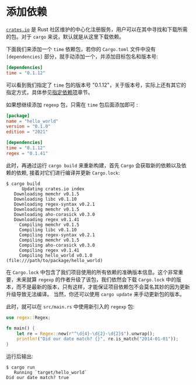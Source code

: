 # 添加依赖
[`crates.io`](https://crates.io) 是 Rust 社区维护的中心化注册服务，用户可以在其中寻找和下载所需的包。对于 `cargo` 来说，默认就是从这里下载依赖。

下面我们来添加一个 `time` 依赖包，若你的 `Cargo.toml` 文件中没有 `[dependencies]` 部分，就手动添加一个，并添加目标包名和版本号:
```toml
[dependencies]
time = "0.1.12"
```

可以看到我们指定了 `time` 包的版本号 "0.1.12"，关于版本号，实际上还有其它的指定方式，具体参见[指定依赖项](https://course.rs/cargo/reference/specify-deps.html)章节。

如果想继续添加 `regexp` 包，只需在 `time` 包后面添加即可 :
```toml
[package]
name = "hello_world"
version = "0.1.0"
edition = "2021"

[dependencies]
time = "0.1.12"
regex = "0.1.41"
```

此时，再通过运行 `cargo build` 来重新构建，首先 `Cargo` 会获取新的依赖以及依赖的依赖, 接着对它们进行编译并更新 `Cargo.lock`:
```shell
$ cargo build
      Updating crates.io index
   Downloading memchr v0.1.5
   Downloading libc v0.1.10
   Downloading regex-syntax v0.2.1
   Downloading memchr v0.1.5
   Downloading aho-corasick v0.3.0
   Downloading regex v0.1.41
     Compiling memchr v0.1.5
     Compiling libc v0.1.10
     Compiling regex-syntax v0.2.1
     Compiling memchr v0.1.5
     Compiling aho-corasick v0.3.0
     Compiling regex v0.1.41
     Compiling hello_world v0.1.0 (file:///path/to/package/hello_world)
```

在 `Cargo.lock` 中包含了我们项目使用的所有依赖的准确版本信息。这个非常重要，未来就算 `regexp` 的作者升级了该包，我们依然会下载 `Cargo.lock` 中的版本，而不是最新的版本，只有这样，才能保证项目依赖包不会莫名其妙的因为更新升级导致无法编译。 当然，你还可以使用 `cargo update` 来手动更新包的版本。

此时，就可以在 `src/main.rs` 中使用新引入的 `regexp` 包:
```rust
use regex::Regex;

fn main() {
    let re = Regex::new(r"^\d{4}-\d{2}-\d{2}$").unwrap();
    println!("Did our date match? {}", re.is_match("2014-01-01"));
}
```

运行后输出:
```shell
$ cargo run
   Running `target/hello_world`
Did our date match? true
```
